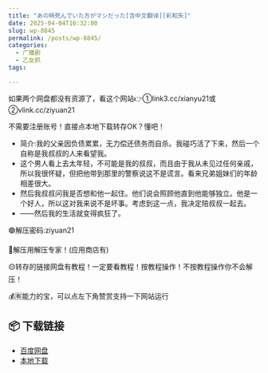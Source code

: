 ```yaml
---
title: "あの時死んでいた方がマシだった[含中文翻译][彩和矢]"
date: 2025-04-04T16:32:00
slug: wp-8845
permalink: /posts/wp-8845/
categories:
  - 广播剧
  - 乙女抓
tags:

---
```


如果两个网盘都没有资源了，看这个网站👉①link3.cc/xianyu21或②vlink.cc/ziyuan21

不需要注册账号！直接点本地下载转存OK？懂吧！

*   简介:我的父亲因负债累累，无力偿还债务而自杀。我碰巧活了下来，然后一个自称是我叔叔的人来看望我。
*   这个男人看上去太年轻，不可能是我的叔叔，而且由于我从未见过任何亲戚，所以我很怀疑，但把他带到那里的警察说这不是谎言。看来兄弟姐妹们的年龄相差很大。
*   然后我叔叔问我是否想和他一起住。他们说会照顾他直到他能够独立。他是一个好人，所以这对我来说不是坏事。考虑到这一点，我决定陪叔叔一起去。
*   ——然后我的生活就变得疯狂了。

🟢解压密码:ziyuan21

🔵解压用解压专家！(应用商店有)

🟡转存的链接网盘有教程！一定要看教程！按教程操作！不按教程操作你不会解压！

💰🈶能力的宝，可以点左下角赞赏支持一下网站运行

## 📦 下载链接
- [百度网盘](https://blziyuan21.com/pay-download/8845?key=ddf02ef3f4&down_id=0)
- [本地下载](https://blziyuan21.com/pay-download/8845?key=ddf02ef3f4&down_id=1)

